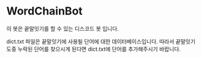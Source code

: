 # WordChainBot

이 봇은 끝말잇기를 할 수 있는 디스코드 봇 입니다.

dict.txt 파일은 끝말잇기에 사용될 단어에 대한 데이터베이스입니다.
따라서 끝말잇기 도중 누락된 단어를 찾으시게 된다면 dict.txt에 단어를 추가해주시기 바랍니다.
